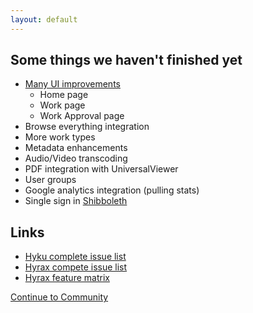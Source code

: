 ```yaml
---
layout: default
---
```


## Some things we haven't finished yet
* [Many UI improvements](https://docs.google.com/presentation/d/1eI3acKTlZ-XEeAlo8OX3VEiUgWu-4ozam0WFLCaNEKk/edit?usp=sharing)
  * Home page
  * Work page
  * Work Approval page
* Browse everything integration
* More work types
* Metadata enhancements
* Audio/Video transcoding
* PDF integration with UniversalViewer
* User groups
* Google analytics integration (pulling stats)
* Single sign in [Shibboleth](https://shibboleth.net/) 

## Links
* [Hyku complete issue list](https://github.com/samvera-labs/hyku/issues)
* [Hyrax compete issue list](https://github.com/samvera/hyrax/issues)
* [Hyrax feature matrix](https://github.com/samvera/hyrax/wiki/Feature-matrix)


[Continue to Community](community.html)
